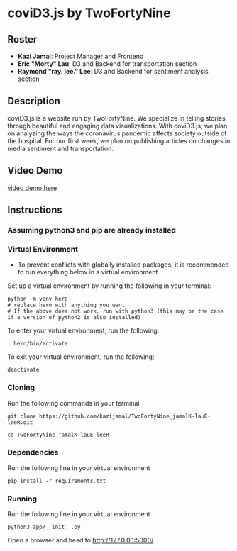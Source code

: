 # coviD3.js by TwoFortyNine

## Roster

- **Kazi Jamal**: Project Manager and Frontend
- **Eric "Morty" Lau**: D3 and Backend for transportation section
- **Raymond "ray. lee." Lee**: D3 and Backend for sentiment analysis section

## Description

coviD3.js is a website run by TwoFortyNine. We specialize in telling stories through beautiful and engaging data visualizations. With coviD3.js, we plan on analyzing the ways the coronavirus pandemic affects society outside of the hospital. For our first week, we plan on publishing articles on changes in media sentiment and transportation. 

## Video Demo

[video demo here](https://www.youtube.com/watch?v=EcRPQK6-89Q&feature=youtu.be)

## Instructions

### Assuming python3 and pip are already installed

### Virtual Environment

- To prevent conflicts with globally installed packages, it is recommended to run everything below in a virtual environment.

Set up a virtual environment by running the following in your terminal:

```shell
python -m venv hero
# replace hero with anything you want
# If the above does not work, run with python3 (this may be the case if a version of python2 is also installed)
```

To enter your virtual environment, run the following:

```shell
. hero/bin/activate
```

To exit your virtual environment, run the following:

```shell
deactivate
```

### Cloning

Run the following commands in your terminal

```shell
git clone https://github.com/kazijamal/TwoFortyNine_jamalK-lauE-leeR.git

cd TwoFortyNine_jamalK-lauE-leeR
```

### Dependencies

Run the following line in your virtual environment

```shell
pip install -r requirements.txt
```

### Running

Run the following line in your virtual environment

```shell
python3 app/__init__.py
```

Open a browser and head to <http://127.0.0.1:5000/>
